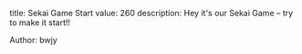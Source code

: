 title: Sekai Game Start
value: 260
description: Hey it's our Sekai Game – try to make it start!!

Author: bwjy